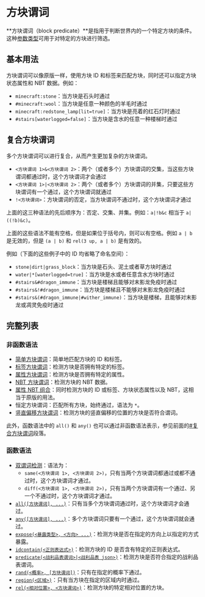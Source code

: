 # 方块谓词

**方块谓词（block predicate）**是指用于判断世界内的一个特定方块的条件。这种[参数类型](../zh.md)可用于对特定的方块进行筛选。

## 基本用法

方块谓词可以像原版一样，使用方块 ID 和标签来匹配方块，同时还可以指定方块状态属性和 NBT 数据。例如：

- `minecraft:stone`：当方块是石头时通过
- `#minecraft:wool`：当方块是任意一种颜色的羊毛时通过
- `minecraft:redstone_lamp[lit=true]`：当方块是亮着的红石灯时通过
- `#stairs[waterlogged=false]`：当方块是含水的任意一种楼梯时通过

## 复合方块谓词

多个方块谓词可以进行复合，从而产生更加复杂的方块谓词。

- `<方块谓词 1>&<方块谓词 2>`：两个（或者多个）方块谓词的交集，当这些方块谓词都通过时，这个方块谓词才会通过
- `<方块谓词 1>|<方块谓词 2>`：两个（或者多个）方块谓词的并集，只要这些方块谓词有一个通过，这个方块谓词就通过
- `!<方块谓词>`：方块谓词的否定，当方块谓词不通过时，这个方块谓词才通过

上面的这三种语法的先后顺序为：否定、交集、并集。例如：`a|!b&c` 相当于 `a|((!b)&c)`。

上面的这些语法不能有空格，但是如果位于括号内，则可以有空格。例如 `a | b` 是无效的，但是 `(a | b)` 和 `rel(3 up, a | b)` 是有效的。

例如（下面的这些例子中的 ID 均省略了命名空间）：

- `stone|dirt|grass_block`：当方块是石头、泥土或者草方块时通过
- `water|*[waterlogged=true]`：当方块是水或者任意含水方块时通过
- `#stairs&#dragon_immune`：当方块是楼梯且能够对末影龙免疫时通过
- `#stairs&!#dragon_immune`：当方块是楼梯且不能够对末影龙免疫时通过
- `#stairs&(#dragon_immune|#wither_immune)`：当方块是楼梯，且能够对末影龙或凋灵免疫时通过

## 完整列表

### 非函数语法

- [简单方块谓词](simple/zh.md)：简单地匹配方块的 ID 和标签。
- [标签方块谓词](tag/zh.md)：检测方块是否拥有特定的标签。
- [属性方块谓词](properties/zh.md)：检测方块是否拥有特定的属性。
- [NBT 方块谓词](nbt/zh.md)：检测方块的 NBT 数据。
- [属性 NBT 组合](property_nbt_combination/zh.md)：同时检测方块的 ID 或标签、方块状态属性以及 NBT，这相当于原版的用法。
- 恒定方块谓词：匹配所有方块，始终通过，语法为 `*`。
- [竖直偏移方块谓词](horizontal_offset/zh.md)：检测方块的竖直偏移的位置的方块是否符合谓词。

此外，函数语法中的 `all()` 和 `any()` 也可以通过非函数语法表示，参见前面的[#复合方块谓词](#复合方块谓词)段落。

### 函数语法

- [双谓词检测](bi_predicate/zh.md)：语法为：
    - `same(<方块谓词 1>, <方块谓词 2>)`，只有当两个方块谓词都通过或都不通过时，这个方块谓词才通过。
    - `diff(<方块谓词 1>, <方块谓词 2>)`，只有当两个方块谓词有一个通过、另一个不通过时，这个方块谓词才通过。
- [`all([方块谓词], ...)`](intersect/zh.md)：只有当多个方块谓词通过时，这个方块谓词才会通过。
- [`any([方块谓词], ...)`](union/zh.md)：多个方块谓词只要有一个通过，这个方块谓词就会通过。
- [`expose(<暴露类型>, <方向> ...)`](expose/zh.md)：检测方块是否在指定的方向上以指定的方式暴露。
- [`idcontain(<正则表达式>)`](idcontain/zh.md)：检测方块的 ID 是否含有特定的正则表达式。
- [`predicate(<战利品表谓词>|<战利品表 json>)`](predicatae/zh.md)：检测方块是否符合指定的战利品表谓词。
- [`rand(<概率>, [方块谓词])`](rand/zh.md)：只有在指定的概率下通过。
- [`region(<区域>)`](region/zh.md)：只有当方块在指定的区域内时通过。
- [`rel(<相对位置>, <方块谓词>)`](rel/zh.md)：检测方块的特定相对位置的方块。